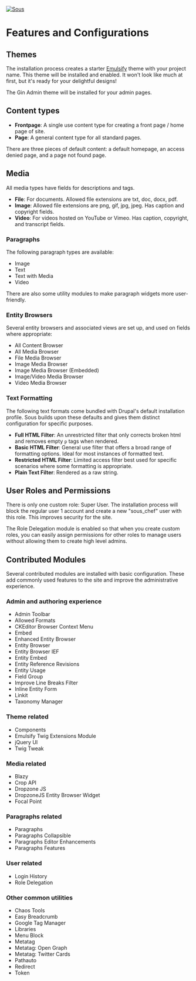 [![Sous](https://circleci.com/gh/fourkitchens/sous-drupal-project.svg?style=svg)](https://app.circleci.com/github/fourkitchens/sous-drupal-project/pipelines)

# Features and Configurations

## Themes

The installation process creates a starter [Emulsify](https://emulsify.info/) theme with your project name. This theme will
be installed and enabled. It won't look like much at first, but it's ready for your delightful designs!

The Gin Admin theme will be installed for your admin pages.

## Content types

- **Frontpage**: A single use content type for creating a front page / home page of site.
- **Page**: A general content type for all standard pages.

There are three pieces of default content: a default homepage, an access denied page, and a page not found page.

## Media

All media types have fields for descriptions and tags.

- **File**: For documents. Allowed file extensions are txt, doc, docx, pdf.
- **Image**: Allowed file extensions are png, gif, jpg, jpeg. Has caption and copyright fields.
- **Video**: For videos hosted on YouTube or Vimeo. Has caption, copyright, and transcript fields.

### Paragraphs

The following paragraph types are available:

- Image
- Text
- Text with Media
- Video

There are also some utility modules to make paragraph widgets more user-friendly.

### Entity Browsers

Several entity browsers and associated views are set up, and used on fields where appropriate:

- All Content Browser
- All Media Browser
- File Media Browser
- Image Media Browser
- Image Media Browser (Embedded)
- Image/Video Media Browser
- Video Media Browser

### Text Formatting

The following text formats come bundled with Drupal's default installation profile. Sous builds upon these defaults and gives them distinct configuration for specific purposes.

- **Full HTML Filter**: An unrestricted filter that only corrects broken html and removes empty `p` tags when rendered.
- **Basic HTML Filter**: General use filter that offers a broad range of formatting options. Ideal for most instances of formatted text.
- **Restricted HTML Filter**: Limited access filter best used for specific scenarios where some formatting is appropriate.
- **Plain Text Filter**: Rendered as a raw string.

## User Roles and Permissions

There is only one custom role: Super User. The installation process will block the regular user 1 account and create
a new "sous_chef" user with this role. This improves security for the site.

The Role Delegation module is enabled so that when you create custom roles, you can easily assign permissions for other
roles to manage users without allowing them to create high level admins.

## Contributed Modules

Several contributed modules are installed with basic configuration. These add commonly used features to the site and
improve the administrative experience.

### Admin and authoring experience
- Admin Toolbar
- Allowed Formats
- CKEditor Browser Context Menu
- Embed
- Enhanced Entity Browser
- Entity Browser
- Entity Browser IEF
- Entity Embed
- Entity Reference Revisions
- Entity Usage
- Field Group
- Improve Line Breaks Filter
- Inline Entity Form
- Linkit
- Taxonomy Manager

### Theme related
- Components
- Emulsify Twig Extensions Module
- jQuery UI
- Twig Tweak

### Media related
- Blazy
- Crop API
- Dropzone JS
- DropzoneJS Entity Browser Widget
- Focal Point

### Paragraphs related
- Paragraphs
- Paragraphs Collapsible
- Paragraphs Editor Enhancements
- Paragraphs Features

### User related
- Login History
- Role Delegation

### Other common utilities
- Chaos Tools
- Easy Breadcrumb
- Google Tag Manager
- Libraries
- Menu Block
- Metatag
- Metatag: Open Graph
- Metatag: Twitter Cards
- Pathauto
- Redirect
- Token
